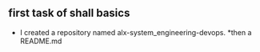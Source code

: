 ## first task of shall basics
* I created a repository named alx-system_engineering-devops.
*then a README.md

